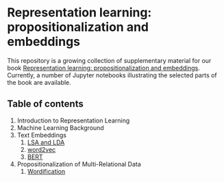 # Representation learning: propositionalization and embeddings

This repository is a growing collection of supplementary material for our book [Representation learning: propositionalization and embeddings](). Currently, a number of Jupyter notebooks illustrating the selected parts of the book are available.

## Table of contents

1. Introduction to Representation Learning
2. Machine Learning Background
3. Text Embeddings
    1. [LSA and LDA](../Chapter3/LSA_LDA.ipynb)
    2. [word2vec](../Chapter3/word2vec.ipynb)
    3. [BERT](../Chapter3/BERT.ipynb)
4. Propositionalization of Multi-Relational Data
    1. [Wordification](../Chapter4/wordification.ipynb)
